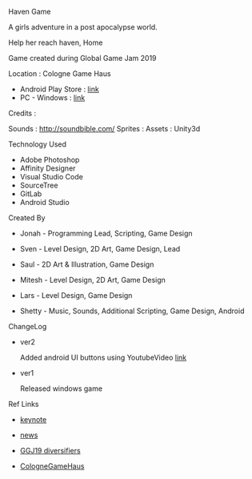 Haven Game

A girls adventure in a post apocalypse world.

Help her reach haven, Home


Game created during Global Game Jam 2019

Location : Cologne Game Haus

* Android Play Store : [link](https://play.google.com/store/apps/details?id=com.slabstech.game.haven)
* PC - Windows : [link](https://globalgamejam.org/2019/games/haven-1)


Credits :

Sounds : http://soundbible.com/
Sprites :
Assets : Unity3d

Technology Used
* Adobe Photoshop
* Affinity Designer
* Visual Studio Code
* SourceTree
* GitLab
* Android Studio

Created By

* Jonah - Programming Lead, Scripting, Game Design

* Sven - Level Design, 2D Art, Game Design, Lead

* Saul - 2D Art & Illustration, Game Design

* Mitesh - Level Design, 2D Art, Game Design

* Lars - Level Design, Game Design

* Shetty - Music, Sounds, Additional Scripting, Game Design, Android


ChangeLog

* ver2

    Added android UI buttons using YoutubeVideo [link](https://www.youtube.com/watch?v=VW58CT27LsM)

* ver1

    Released windows game





Ref Links

* [keynote](https://globalgamejam.org/news/keynote-speakers-ggj19-brie-code-eve-thomas-limpho-moeti-and-rami-ismail)

* [news](https://globalgamejam.org/news/ggj-and-mixer-team-let-us-see-your-jam-site)

* [GGJ19 diversifiers](https://globalgamejam.org/news/ggj19-diversifiers)

* [CologneGameHaus](https://globalgamejam.org/2019/jam-sites/cologne-game-haus)
